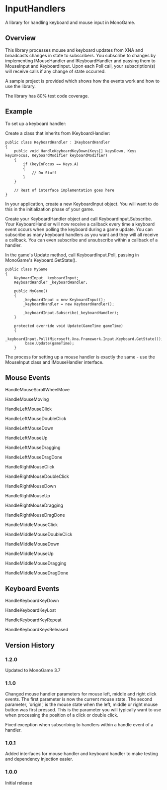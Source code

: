 # InputHandlers
A library for handling keyboard and mouse input in MonoGame.

## Overview
This library processes mouse and keyboard updates from XNA and broadcasts changes in state to subscribers.  You subscribe to changes by implementing IMouseHandler and IKeyboardHandler and passing them to MouseInput and KeyboardInput.  Upon each Poll call, your subscription(s) will receive calls if any change of state occurred.

A sample project is provided which shows how the events work and how to use the library.

The library has 80% test code coverage.


## Example
To set up a keyboard handler:

Create a class that inherits from IKeyboardHandler:

    public class KeyboardHandler : IKeyboardHandler
    {
        public void HandleKeyboardKeyDown(Keys[] keysDown, Keys keyInFocus, KeyboardModifier keyboardModifier)
        {
            if (keyInFocus == Keys.A)
            {
                // Do Stuff
            }
        }

        // Rest of interface implementation goes here
    }

In your application, create a new KeyboardInput object.  You will want to do this in the initialization phase of your game.

Create your KeyboardHandler object and call KeyboardInput.Subscribe.  Your KeyboardHandler will now receive a callback every time a keyboard event occurs when polling the keyboard during a game update.  You can subscribe as many keyboard handlers as you want and they will all receive a callback.  You can even subscribe and unsubscribe within a callback of a handler.

In the game's Update method, call KeyboardInput.Poll, passing in MonoGame's Keyboard.GetState().

    public class MyGame
    {
        KeyboardInput _keyboardInput;
        KeyboardHandler _keyboardHandler;
        
        public MyGame()
        {
            _keyboardInput = new KeyboardInput();
            _keyboardHandler = new KeyboardHandler();
            
            _keyboardInput.Subscribe(_keyboardHandler);
        }
            
        protected override void Update(GameTime gameTime)
        {      
            _keyboardInput.Poll(Microsoft.Xna.Framework.Input.Keyboard.GetState());     
             base.Update(gameTime);
        }
        
The process for setting up a mouse handler is exactly the same - use the MouseInput class and IMouseHandler interface.

## Mouse Events
HandleMouseScrollWheelMove

HandleMouseMoving

HandleLeftMouseClick

HandleLeftMouseDoubleClick

HandleLeftMouseDown

HandleLeftMouseUp

HandleLeftMouseDragging

HandleLeftMouseDragDone

HandleRightMouseClick

HandleRightMouseDoubleClick

HandleRightMouseDown

HandleRightMouseUp

HandleRightMouseDragging

HandleRightMouseDragDone

HandleMiddleMouseClick

HandleMiddleMouseDoubleClick

HandleMiddleMouseDown

HandleMiddleMouseUp

HandleMiddleMouseDragging

HandleMiddleMouseDragDone

## Keyboard Events
HandleKeyboardKeyDown

HandleKeyboardKeyLost

HandleKeyboardKeyRepeat

HandleKeyboardKeysReleased

## Version History
### 1.2.0
Updated to MonoGame 3.7

### 1.1.0
Changed mouse handler parameters for mouse left, middle and right click events.  The first parameter is now the current mouse state.  The second parameter, 'origin', is the mouse state when the left, middle or right mouse button was first pressed.   This is the parameter you will typically want to use when processing the position of a click or double click.

Fixed exception when subscribing to handlers within a handle event of a handler.

### 1.0.1
Added interfaces for mouse handler and keyboard handler to make testing and dependency injection easier.

### 1.0.0
Initial release
